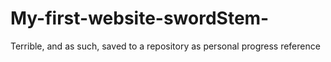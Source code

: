 # My-first-website-swordStem-
Terrible, and as such, saved to a repository  as personal progress reference
